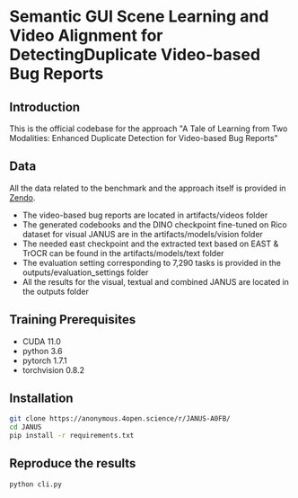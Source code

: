# Semantic GUI Scene Learning and Video Alignment for DetectingDuplicate Video-based Bug Reports

## Introduction
This is the official codebase for the approach "A Tale of Learning from Two Modalities: Enhanced Duplicate Detection for Video-based Bug Reports"

## Data

All the data related to the benchmark and the approach itself is provided in [Zendo](https://sandbox.zenodo.org/record/1166765#.Y_Y4CexBx8Y).

* The video-based bug reports are located in artifacts/videos folder
* The generated codebooks and the DINO checkpoint fine-tuned on Rico dataset for visual JANUS are in the artifacts/models/vision folder
* The needed east checkpoint and the extracted text based on EAST & TrOCR can be found in the artifacts/models/text folder 
* The evaluation setting corresponding to 7,290 tasks is provided in the outputs/evaluation_settings folder
* All the results for the visual, textual and combined JANUS are located in the outputs folder

## Training Prerequisites
- CUDA 11.0
- python 3.6
- pytorch 1.7.1
- torchvision 0.8.2

## Installation

```bash
git clone https://anonymous.4open.science/r/JANUS-A0FB/
cd JANUS
pip install -r requirements.txt
```

## Reproduce the results

```bash
python cli.py
```

